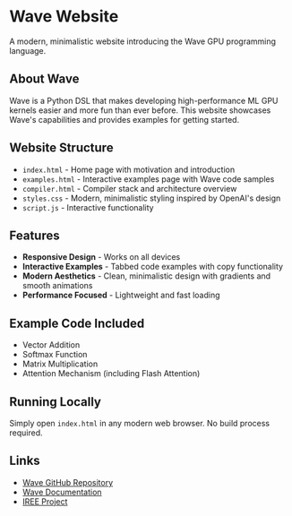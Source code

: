 # Wave Website

A modern, minimalistic website introducing the Wave GPU programming language.

## About Wave

Wave is a Python DSL that makes developing high-performance ML GPU kernels easier and more fun than ever before. This website showcases Wave's capabilities and provides examples for getting started.

## Website Structure

- `index.html` - Home page with motivation and introduction
- `examples.html` - Interactive examples page with Wave code samples
- `compiler.html` - Compiler stack and architecture overview
- `styles.css` - Modern, minimalistic styling inspired by OpenAI's design
- `script.js` - Interactive functionality

## Features

- **Responsive Design** - Works on all devices
- **Interactive Examples** - Tabbed code examples with copy functionality
- **Modern Aesthetics** - Clean, minimalistic design with gradients and smooth animations
- **Performance Focused** - Lightweight and fast loading

## Example Code Included

- Vector Addition
- Softmax Function
- Matrix Multiplication
- Attention Mechanism (including Flash Attention)

## Running Locally

Simply open `index.html` in any modern web browser. No build process required.

## Links

- [Wave GitHub Repository](https://github.com/iree-org/wave)
- [Wave Documentation](https://wave-lang.readthedocs.io/)
- [IREE Project](https://iree.dev/)